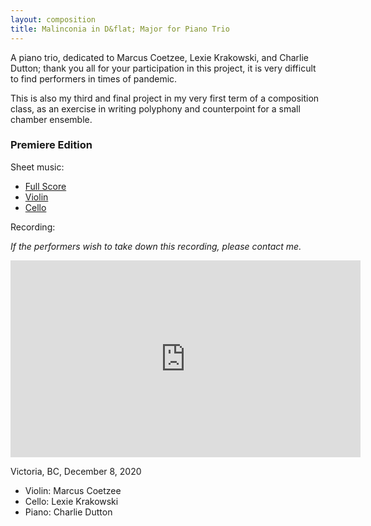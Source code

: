 ```yaml
---
layout: composition
title: Malinconia in D&flat; Major for Piano Trio
---
```


A piano trio, dedicated to Marcus Coetzee, Lexie Krakowski, and Charlie Dutton; thank you all for your participation in this project, it is very difficult to find performers in times of pandemic.

This is also my third and final project in my very first term of a composition class, as an exercise in writing polyphony and counterpoint for a small chamber ensemble.

### Premiere Edition

Sheet music:
* [Full Score](/files/music/malinconia-piano-trio-fullscore.pdf)
* [Violin](/files/music/malinconia-piano-trio-violin.pdf)
* [Cello](/files/music/malinconia-piano-trio-cello.pdf)

Recording:

*If the performers wish to take down this recording, please contact me.*

<iframe width="560" height="315" src="https://www.youtube.com/embed/7HMcnxgKyR8" frameborder="0" allow="accelerometer; autoplay; clipboard-write; encrypted-media; gyroscope; picture-in-picture" allowfullscreen></iframe>

Victoria, BC, December 8, 2020
* Violin: Marcus Coetzee
* Cello: Lexie Krakowski
* Piano: Charlie Dutton